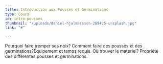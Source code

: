 ```yaml
---
title: Introduction aux Pousses et Germinations
type: Cours
id: intro-pousses
thumbnail: "/uploads/daniel-hjalmarsson-269425-unsplash.jpg"
link: "#"

---
```

Pourquoi faire tremper ses noix? Comment faire des pousses et des germinations?Équipement et temps requis. Où trouver le matériel? Propriété des différentes pousses et germinations.